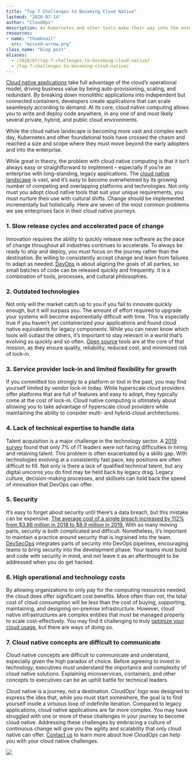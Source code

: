 ```yaml
---
title: "Top 7 Challenges to Becoming Cloud Native"
lastmod: "2020-07-14"
author: "CloudOps"
description: As Kubernetes and other tools make their way into the enterprise, a few challenges are slowing the adoption of cloud native development.
resources:
- name: "thumbnail"
  src: "missed-arrow.png"
class_name: "blog post"
aliases:
  - /2020/07/top-7-challenges-to-becoming-cloud-native/
  - /top-7-challenges-to-becoming-cloud-native/
---
```


<p><a href="/blog/why-cloud-native-cloud-agnostic-platforms-and-automation-driving-business-value/">Cloud native applications</a> take full advantage of the cloud’s operational model, driving business value by being auto-provisioning, scaling, and redundant. By breaking down monolithic applications into independent but connected containers, developers create applications that can scale seamlessly according to demand. At its core, cloud native computing allows you to write and deploy code anywhere, in any one of and most likely several private, hybrid, and public cloud environments.</p><p>While the cloud native landscape is becoming more vast and complex each day, Kubernetes and other foundational tools have crossed the chasm and reached a size and scope where they must move beyond the early adopters and into the enterprise.&nbsp;</p><p>While great in theory, the problem with cloud native computing is that it isn’t always easy or straightforward to implement – especially if you’re an enterprise with long-standing, legacy applications. The <a href="/blog/navigating-the-cloud-native-landscape-with-cloudops/">cloud native landscape</a> is vast, and it’s easy to become overwhelmed by its growing number of competing and overlapping platforms and technologies. Not only must you adopt cloud native tools that suit your unique requirements, you must nurture their use with cultural shifts. Change should be implemented incrementally but holistically. Here are seven of the most common problems we see enterprises face in their cloud native journeys.</p><h3>1. Slow release cycles and accelerated pace of change</h3><p>Innovation requires the ability to quickly release new software as the pace of change throughout all industries continues to accelerate. To always be ready to ship and deploy, you must focus on the journey rather than the destination. Be willing to consistently accept change and learn from failures to adapt as needed. <a href="/blog/why-you-need-a-devops-transformation-to-survive/">DevOps</a> is about aligning the goals of all parties, so small batches of code can be released quickly and frequently. It is a combination of tools, processes, and cultural philosophies.</p><h3>2. Outdated technologies</h3><p>Not only will the market catch up to you if you fail to innovate quickly enough, but it will surpass you. The amount of effort required to upgrade your systems will become exponentially difficult with time. This is especially true if you haven’t yet containerized your applications and found cloud native equivalents for legacy components. While you can never know which tools will outlast the others, it’s important to stay relevant in a world that’s evolving so quickly and so often. <a href="/blog/cloudops-manifesto/">Open source</a> tools are at the core of that mission, as they ensure quality, reliability, reduced cost, and minimized risk of lock-in.&nbsp;</p><h3>3. Service provider lock-in and limited flexibility for growth</h3><p>If you committed too strongly to a platform or tool in the past, you may find yourself limited by vendor lock-in today. While hyperscale cloud providers offer platforms that are full of features and easy to adopt, they typically come at the cost of lock-in. Cloud native computing is ultimately about allowing you to take advantage of hyperscale cloud providers while maintaining the ability to consider multi- and hybrid-cloud architectures.</p><h3>4. Lack of technical expertise to handle data</h3><p>Talent acquisition is a major challenge in the technology sector. A <a href="https://www.globalknowledge.com/us-en/content/salary-report/it-skills-and-salary-report/">2019 survey</a> found that only 7% of IT leaders were not facing difficulties in hiring and retaining talent. This problem is often exacerbated by a skills gap. With technologies evolving at a consistently fast pace, key positions are often difficult to fill. Not only is there a lack of qualified technical talent, but any digital unicorns you do find may be held back by legacy drag. Legacy culture, decision-making processes, and skillsets can hold back the speed of innovation that DevOps can offer.</p><h3>5. Security</h3><p>It’s easy to forget about security until there’s a data breach, but this mistake can be expensive. <a href="https://healthitsecurity.com/news/health-sector-most-targeted-by-hackers-breach-costs-rise-to-17.76b">The average cost of a single breach increased by 112% from $3.86 million in 2018 to $8.9 million in 2019.</a> With so many moving parts, security is both complicated and difficult. Nonetheless, it’s important to maintain a practice around security that is ingrained into the team. <a href="/blog/rethinking-cloud-security-with-devsecops/">DevSecOps</a> integrates parts of security into DevOps pipelines, encouraging teams to bring security into the development phase. Your teams must build and code with security in mind, and not leave it as an afterthought to be addressed when you do get hacked.</p><h3>6. High operational and technology costs</h3><p>By allowing organizations to only pay for the computing resources needed, the cloud does offer significant cost benefits. More often than not, the total cost of cloud consumption will be less than the cost of buying, supporting, maintaining, and designing on-premise infrastructure. However, cloud native infrastructures are complex entities that must be managed properly to scale cost-effectively. You may find it challenging to truly <a href="/blog/8-ways-to-cut-cloud-consumption-costs/">optimize your cloud usage</a>, but there are ways of doing so.</p><h3>7. Cloud native concepts are difficult to communicate</h3><p>Cloud native concepts are difficult to communicate and understand, especially given the high paradox of choice. Before agreeing to invest in technology, executives must understand the importance and complexity of cloud native solutions. Explaining microservices, containers, and other concepts to executives can be an uphill battle for technical leaders.</p><p>Cloud native is a journey, not a destination. CloudOps’ logo was designed to express the idea that, while you must start somewhere, the goal is to find yourself inside a virtuous loop of indefinite iteration. Compared to legacy applications, cloud native applications are far more complex. You may have struggled with one or more of these challenges in your journey to become cloud native. Addressing these challenges by embracing a culture of continuous change will give you the agility and scalability that only cloud native can offer. <a href="https://www.cloudops.com/contact-us/">Contact us</a> to learn more about how CloudOps can help you with your cloud native challenges.</p>

<div class="row">
    <div class="col-xl-8 offset-xl-2 col-lg-10 offset-lg-1 col-md-10 offset-md-1 col-sm-12 col-xs-12 cta-image">
      <img src="/images/blog/cta/white-paper.jpeg">
    </div>
</div>